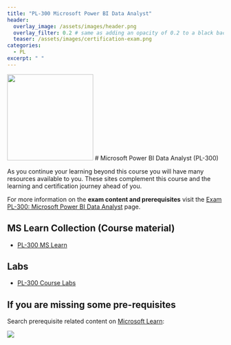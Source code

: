 ```yaml
---
title: "PL-300 Microsoft Power BI Data Analyst"
header:
  overlay_image: /assets/images/header.png
  overlay_filter: 0.2 # same as adding an opacity of 0.2 to a black background
  teaser: /assets/images/certification-exam.png
categories:
  - PL
excerpt: " "
---
```

<img src="../../assets/images/certification-exam.png" width="200" height="200">
# Microsoft Power BI Data Analyst (PL-300)

As you continue your learning beyond this course you will have many resources available to you. These sites complement this course and the learning and certification journey ahead of you.

For more information on the **exam content and prerequisites** visit the [Exam PL-300: Microsoft Power BI Data Analyst](https://docs.microsoft.com/en-us/learn/certifications/exams/pl-300) page.

## MS Learn Collection (Course material)
- [PL-300 MS Learn](https://aka.ms/coursePL-300)

## Labs
- [PL-300 Course Labs](https://microsoftlearning.github.io/PL-300-Microsoft-Power-BI-Data-Analyst/)

## If you are missing some pre-requisites
Search prerequisite related content on [Microsoft Learn](https://docs.microsoft.com/en-us/learn/browse/):

<img src="../../assets/images/learn-search.png">
